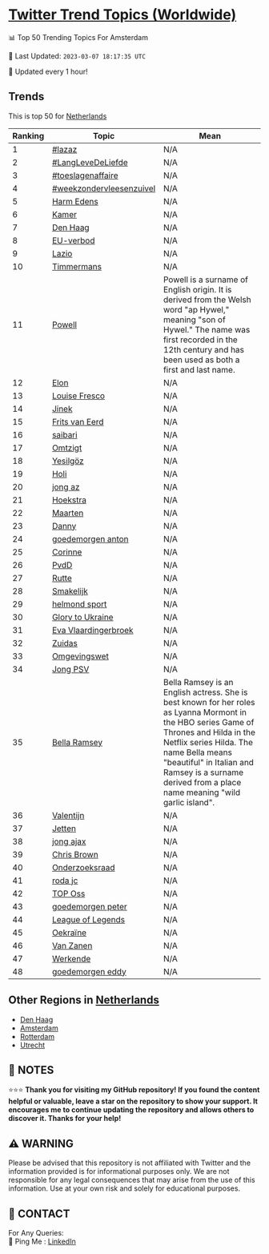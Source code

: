 [Twitter Trend Topics (Worldwide)](https://github.com/ErcinDedeoglu/Twitter-Trend-Topics)
==========


📊 Top 50 Trending Topics For Amsterdam

📆 Last Updated: `2023-03-07 18:17:35 UTC`

🔧 Updated every 1 hour!


## Trends

This is top 50 for [Netherlands](</Netherlands>)

| Ranking | Topic | Mean |
| ------- | ------------ | ------------ |
| 1 | [#lazaz](http://twitter.com/search?q=%23lazaz) | N/A |
| 2 | [#LangLeveDeLiefde](http://twitter.com/search?q=%23LangLeveDeLiefde) | N/A |
| 3 | [#toeslagenaffaire](http://twitter.com/search?q=%23toeslagenaffaire) | N/A |
| 4 | [#weekzondervleesenzuivel](http://twitter.com/search?q=%23weekzondervleesenzuivel) | N/A |
| 5 | [Harm Edens](http://twitter.com/search?q=Harm+Edens) | N/A |
| 6 | [Kamer](http://twitter.com/search?q=Kamer) | N/A |
| 7 | [Den Haag](http://twitter.com/search?q=Den+Haag) | N/A |
| 8 | [EU-verbod](http://twitter.com/search?q=EU-verbod) | N/A |
| 9 | [Lazio](http://twitter.com/search?q=Lazio) | N/A |
| 10 | [Timmermans](http://twitter.com/search?q=Timmermans) | N/A |
| 11 | [Powell](http://twitter.com/search?q=Powell) | Powell is a surname of English origin. It is derived from the Welsh word "ap Hywel," meaning "son of Hywel." The name was first recorded in the 12th century and has been used as both a first and last name. |
| 12 | [Elon](http://twitter.com/search?q=Elon) | N/A |
| 13 | [Louise Fresco](http://twitter.com/search?q=Louise+Fresco) | N/A |
| 14 | [Jinek](http://twitter.com/search?q=Jinek) | N/A |
| 15 | [Frits van Eerd](http://twitter.com/search?q=Frits+van+Eerd) | N/A |
| 16 | [saibari](http://twitter.com/search?q=saibari) | N/A |
| 17 | [Omtzigt](http://twitter.com/search?q=Omtzigt) | N/A |
| 18 | [Yesilgöz](http://twitter.com/search?q=Yesilg%c3%b6z) | N/A |
| 19 | [Holi](http://twitter.com/search?q=Holi) | N/A |
| 20 | [jong az](http://twitter.com/search?q=jong+az) | N/A |
| 21 | [Hoekstra](http://twitter.com/search?q=Hoekstra) | N/A |
| 22 | [Maarten](http://twitter.com/search?q=Maarten) | N/A |
| 23 | [Danny](http://twitter.com/search?q=Danny) | N/A |
| 24 | [goedemorgen anton](http://twitter.com/search?q=goedemorgen+anton) | N/A |
| 25 | [Corinne](http://twitter.com/search?q=Corinne) | N/A |
| 26 | [PvdD](http://twitter.com/search?q=PvdD) | N/A |
| 27 | [Rutte](http://twitter.com/search?q=Rutte) | N/A |
| 28 | [Smakelijk](http://twitter.com/search?q=Smakelijk) | N/A |
| 29 | [helmond sport](http://twitter.com/search?q=helmond+sport) | N/A |
| 30 | [Glory to Ukraine](http://twitter.com/search?q=Glory+to+Ukraine) | N/A |
| 31 | [Eva Vlaardingerbroek](http://twitter.com/search?q=Eva+Vlaardingerbroek) | N/A |
| 32 | [Zuidas](http://twitter.com/search?q=Zuidas) | N/A |
| 33 | [Omgevingswet](http://twitter.com/search?q=Omgevingswet) | N/A |
| 34 | [Jong PSV](http://twitter.com/search?q=Jong+PSV) | N/A |
| 35 | [Bella Ramsey](http://twitter.com/search?q=Bella+Ramsey) | Bella Ramsey is an English actress. She is best known for her roles as Lyanna Mormont in the HBO series Game of Thrones and Hilda in the Netflix series Hilda. The name Bella means "beautiful" in Italian and Ramsey is a surname derived from a place name meaning "wild garlic island". |
| 36 | [Valentijn](http://twitter.com/search?q=Valentijn) | N/A |
| 37 | [Jetten](http://twitter.com/search?q=Jetten) | N/A |
| 38 | [jong ajax](http://twitter.com/search?q=jong+ajax) | N/A |
| 39 | [Chris Brown](http://twitter.com/search?q=Chris+Brown) | N/A |
| 40 | [Onderzoeksraad](http://twitter.com/search?q=Onderzoeksraad) | N/A |
| 41 | [roda jc](http://twitter.com/search?q=roda+jc) | N/A |
| 42 | [TOP Oss](http://twitter.com/search?q=TOP+Oss) | N/A |
| 43 | [goedemorgen peter](http://twitter.com/search?q=goedemorgen+peter) | N/A |
| 44 | [League of Legends](http://twitter.com/search?q=League+of+Legends) | N/A |
| 45 | [Oekraïne](http://twitter.com/search?q=Oekra%c3%afne) | N/A |
| 46 | [Van Zanen](http://twitter.com/search?q=Van+Zanen) | N/A |
| 47 | [Werkende](http://twitter.com/search?q=Werkende) | N/A |
| 48 | [goedemorgen eddy](http://twitter.com/search?q=goedemorgen+eddy) | N/A |



## Other Regions in [Netherlands](</Netherlands>)

* [Den Haag](</Netherlands/Den Haag.md>)
* [Amsterdam](</Netherlands/Amsterdam.md>)
* [Rotterdam](</Netherlands/Rotterdam.md>)
* [Utrecht](</Netherlands/Utrecht.md>)



## 📝 NOTES

⭐⭐⭐ **Thank you for visiting my GitHub repository! If you found the content helpful or valuable, leave a star on the repository to show your support. It encourages me to continue updating the repository and allows others to discover it. Thanks for your help!**


## ⚠️ WARNING

Please be advised that this repository is not affiliated with Twitter and the information provided is for informational purposes only. We are not responsible for any legal consequences that may arise from the use of this information. Use at your own risk and solely for educational purposes.


## 📨 CONTACT

 For Any Queries:  
            🏓 Ping Me : [LinkedIn](https://www.linkedin.com/in/ercindedeoglu/)
